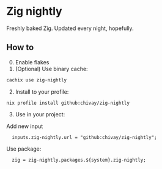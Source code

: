 # Zig nightly

Freshly baked Zig. Updated every night, hopefully.

## How to

0. Enable flakes
1. (Optional) Use binary cache:

```bash
cachix use zig-nightly
```

2. Install to your profile:

```
nix profile install github:chivay/zig-nightly
```

3. Use in your project:

Add new input 
```
  inputs.zig-nightly.url = "github:chivay/zig-nightly";
```

Use package:
```
  zig = zig-nightly.packages.${system}.zig-nightly;
```
